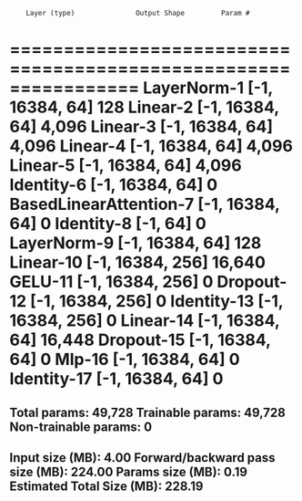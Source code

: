         Layer (type)               Output Shape         Param #
================================================================
         LayerNorm-1            [-1, 16384, 64]             128
            Linear-2            [-1, 16384, 64]           4,096
            Linear-3            [-1, 16384, 64]           4,096
            Linear-4            [-1, 16384, 64]           4,096
            Linear-5            [-1, 16384, 64]           4,096
          Identity-6            [-1, 16384, 64]               0
BasedLinearAttention-7            [-1, 16384, 64]             0
          Identity-8                   [-1, 64]               0
         LayerNorm-9            [-1, 16384, 64]             128
           Linear-10           [-1, 16384, 256]          16,640
             GELU-11           [-1, 16384, 256]               0
          Dropout-12           [-1, 16384, 256]               0
         Identity-13           [-1, 16384, 256]               0
           Linear-14            [-1, 16384, 64]          16,448
          Dropout-15            [-1, 16384, 64]               0
              Mlp-16            [-1, 16384, 64]               0
         Identity-17            [-1, 16384, 64]               0
================================================================
Total params: 49,728
Trainable params: 49,728
Non-trainable params: 0
----------------------------------------------------------------
Input size (MB): 4.00
Forward/backward pass size (MB): 224.00
Params size (MB): 0.19
Estimated Total Size (MB): 228.19
----------------------------------------------------------------